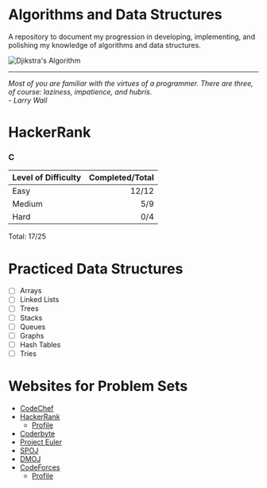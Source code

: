 # Algorithms and Data Structures
A repository to document my progression in developing, implementing, and polishing my knowledge of algorithms and data structures.

![Djikstra's Algorithm](https://i.gifer.com/8EI2.gif "Dijkstra's Algorithm")
****
_Most of you are familiar with the virtues of a programmer. There are three, of course: laziness, impatience, and hubris._                 
_- Larry Wall_


# HackerRank

### C
Level of Difficulty|Completed/Total
-------------------|----------------:
Easy|12/12
Medium|5/9
Hard|0/4
Total: 17/25


# Practiced Data Structures
- [ ] Arrays
- [ ] Linked Lists
- [ ] Trees
- [ ] Stacks
- [ ] Queues
- [ ] Graphs
- [ ] Hash Tables
- [ ] Tries
<!---
- [ ] Binary Search ([Tutorial](https://www.topcoder.com/community/data-science/data-science-tutorials/binary-search/), [Implementation](http://geeksquiz.com/binary-search/), [Problems](http://www.spoj.com/problems/AGGRCOW))
- [ ] Quicksort ([Tutorial](http://help.topcoder.com/data-science/competing-in-algorithm-challenges/algorithm-tutorials/sorting/), [Implementation](http://geeksquiz.com/quick-sort/))
- [ ] Merge Sort ([Tutorial](http://help.topcoder.com/data-science/competing-in-algorithm-challenges/algorithm-tutorials/sorting/), [Implementation](http://geeksquiz.com/merge-sort/))
- [ ] Suffix Array ([Tutorial](http://web.stanford.edu/class/cs97si/suffix-array.pdf), [Implementation](http://discuss.codechef.com/questions/21385/a-tutorial-on-suffix-arrays), [Problem](http://www.spoj.com/problems/SUBST1/), [Problem](http://www.codechef.com/problems/MOU1H))
- [ ] Knuth-Morris-Pratt Algorithm (KMP) ([Tutorial](https://www.topcoder.com/community/data-science/data-science-tutorials/introduction-to-string-searching-algorithms/), [Implementation](http://www.geeksforgeeks.org/searching-for-patterns-set-2-kmp-algorithm/), [Problem](http://www.codechef.com/problems/TASHIFT))
- [ ] Linked Lists
- [ ] Binary Search Trees

--->

# Websites for Problem Sets
- [CodeChef](https://www.codechef.com/problems/school)
- [HackerRank](https://www.hackerrank.com/dashboard)
  - [Profile](https://www.hackerrank.com/erickh_li?hr_r=1)
- [Coderbyte](https://www.coderbyte.com/challenges)
- [Project Euler](https://projecteuler.net/archives)
- [SPOJ](https://www.spoj.com/problems/classical/)
- [DMOJ](https://dmoj.ca/)
- [CodeForces](https://codeforces.com)
  - [Profile](https://codeforces.com/profile/li.eric)

